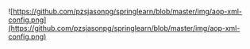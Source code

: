 ![https://github.com/pzsjasonpg/springlearn/blob/master/img/aop-xml-config.png](https://github.com/pzsjasonpg/springlearn/blob/master/img/aop-xml-config.png)